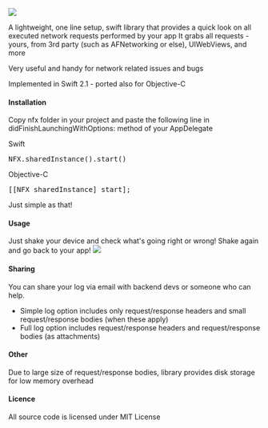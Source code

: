 ![](https://raw.githubusercontent.com/kasketis/netfox/master/assets/netfox_logo.png)

A lightweight, one line setup, swift library that provides a quick look on all executed network requests performed by your app
It grabs all requests - yours, from 3rd party (such as AFNetworking or else), UIWebViews, and more

Very useful and handy for network related issues and bugs

Implemented in Swift 2.1 - ported also for Objective-C

#### Installation

Copy nfx folder in your project and paste the following line in didFinishLaunchingWithOptions: method of your AppDelegate

Swift
<pre>
NFX.sharedInstance().start()
</pre>

Objective-C
<pre>
[[NFX sharedInstance] start];
</pre>

Just simple as that!

#### Usage 

Just shake your device and check what's going right or wrong! 
Shake again and go back to your app! 
![](https://raw.githubusercontent.com/kasketis/netfox/master/assets/shake.png)

#### Sharing

You can share your log via email with backend devs or someone who can help.
- Simple log option includes only request/response headers and small request/response bodies (when these apply)
- Full log option includes request/response headers and request/response bodies (as attachments)

#### Other

Due to large size of request/response bodies, library provides disk storage for low memory overhead

#### Licence

All source code is licensed under MIT License

